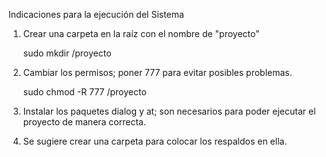 Indicaciones para la ejecución del Sistema

1. Crear una carpeta en la raíz con el nombre de "proyecto"
    
    sudo mkdir /proyecto
2. Cambiar los permisos; poner 777 para evitar posibles problemas.

    sudo chmod -R 777 /proyecto  
3. Instalar los paquetes dialog y at; son necesarios para poder ejecutar el proyecto de manera correcta.
4. Se sugiere crear una carpeta para colocar los respaldos en ella.
